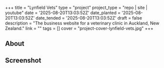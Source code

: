 +++
title = "Lynfield Vets"
type = "project"
project_type = "repo | site | youtube"
date = '2025-08-20T13:03:52Z'
date_planted = '2025-08-20T13:03:52Z'
date_tended = '2025-08-20T13:03:52Z'
draft = false
description = "The business website for a veterinary clinic in Auckland, New Zealand."
link = ""
tags = []
cover = "project-cover-lynfield-vets.jpg"
+++

## About

## Screenshot
